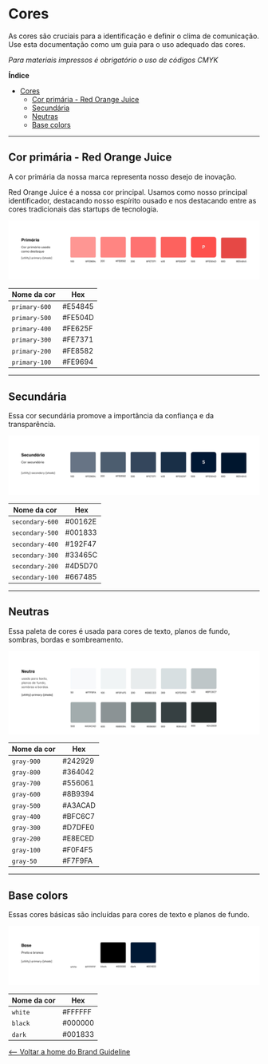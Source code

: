 # Cores
As cores são cruciais para a identificação e definir o clima de comunicação. Use esta documentação como um guia para o uso adequado das cores.

*Para materiais impressos é obrigatório o uso de códigos CMYK*

**Índice**
- [Cores](#cores)
  - [Cor primária - Red Orange Juice](#cor-primária---red-orange-juice)
  - [Secundária](#secundária)
  - [Neutras](#neutras)
  - [Base colors](#base-colors)

---

## Cor primária - Red Orange Juice

A cor primária da nossa marca representa nosso desejo de inovação.

Red Orange Juice é a nossa cor principal. Usamos como nosso principal identificador, destacando nosso espírito ousado e nos destacando entre as cores tradicionais das startups de tecnologia.

![Primary red shades](./assets/color-primary.jpg)

| Nome da cor | Hex |
| --- | --- |
| `primary-600` | #E54845 |
| `primary-500` | #FE504D |
| `primary-400` | #FE625F |
| `primary-300` | #FE7371 |
| `primary-200` | #FE8582 |
| `primary-100` | #FE9694 |

---

## Secundária

Essa cor secundária promove a importância da confiança e da transparência.

![Secondary blue shades](./assets/color-secondary.jpg)

| Nome da cor | Hex |
| --- | --- |
| `secondary-600` | #00162E |
| `secondary-500` | #001833 |
| `secondary-400` | #192F47 |
| `secondary-300` | #33465C |
| `secondary-200` | #4D5D70 |
| `secondary-100` | #667485 |

---

## Neutras

Essa paleta de cores é usada para cores de texto, planos de fundo, sombras, bordas e sombreamento.

![Gray (neutrals) shades](./assets/color-gray.jpg)

| Nome da cor | Hex |
| --- | --- |
| `gray-900` | #242929 |
| `gray-800` | #364042 |
| `gray-700` | #556061 |
| `gray-600` | #8B9394 |
| `gray-500` | #A3ACAD |
| `gray-400` | #BFC6C7 |
| `gray-300` | #D7DFE0 |
| `gray-200` | #E8ECED |
| `gray-100` | #F0F4F5 |
| `gray-50` | #F7F9FA |

---

## Base colors

Essas cores básicas são incluídas para cores de texto e planos de fundo.

![Base colors](./assets/color-base.jpg)

| Nome da cor | Hex |
| --- | --- |
| `white` | #FFFFFF |
| `black` | #000000 |
| `dark` | #001833 |

[<-- Voltar a home do Brand Guideline](/brand-guidelines/README.md)